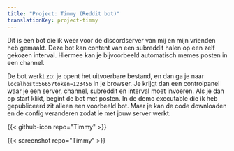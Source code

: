 ```yaml
---
title: "Project: Timmy (Reddit bot)"
translationKey: project-timmy
---
```


Dit is een bot die ik weer voor de discordserver van mij en mijn vrienden heb gemaakt. Deze bot kan content van een subreddit halen op een zelf gekozen interval. Hiermee kan je bijvoorbeeld automatisch memes posten in een channel.

De bot werkt zo: je opent het uitvoerbare bestand, en dan ga je naar <code class="bold">localhost:5665?token=123456</code> in je browser. Je krijgt dan een controlpanel waar je een server, channel, subreddit en interval moet invoeren. Als je dan op start klikt, begint de bot met posten. In de demo executable die ik heb gepubliceerd zit alleen een voorbeeld bot. Maar je kan de code downloaden en de config veranderen zodat ie met jouw server werkt.

<span hidden>Post information</span> {{< github-icon repo="Timmy" >}}

{{< screenshot repo="Timmy" >}}
